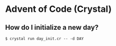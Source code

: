 # Advent of Code (Crystal)

## How do I initialize a new day?
```
$ crystal run day_init.cr -- -d DAY
```
